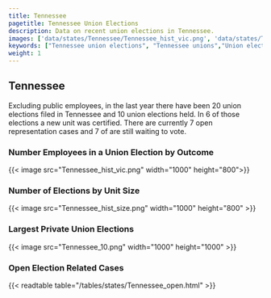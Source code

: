 ```yaml
---
title: Tennessee
pagetitle: Tennessee Union Elections
description: Data on recent union elections in Tennessee.
images: ['data/states/Tennessee/Tennessee_hist_vic.png', 'data/states/Tennessee/Tennessee_hist_size.png', 'data/states/Tennessee/Tennessee_10.png']
keywords: ["Tennessee union elections", "Tennessee unions","Union elections"]
weight: 1
---
```

##  Tennessee

Excluding public employees, in the last year there have been 20 union elections filed in Tennessee and 10 union elections held. In 6 of those elections a new unit was certified. There are currently 7 open representation cases and 7 of are still waiting to vote.

### Number Employees in a Union Election by Outcome
{{< image src="Tennessee_hist_vic.png" width="1000" height="800">}}

### Number of Elections by Unit Size
{{< image src="Tennessee_hist_size.png" width="1000" height="800" >}}

### Largest Private Union Elections
{{< image src="Tennessee_10.png" width="1000" height="1000"  >}}

### Open Election Related Cases
{{< readtable table="/tables/states/Tennessee_open.html" >}}

